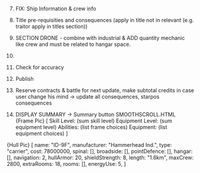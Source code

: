 7. FIX: Ship Information & crew info

13. Title pre-requisities and consequences (apply in title not in relevant (e.g. traitor apply in titles section)) 

9. SECTION DRONE - combine with industrial & ADD quantity mechanic like crew and must be related to hangar space. 
10. 

15. Check for accuracy

16. Publish

17. Reserve contracts & battle for next update, make subtotal credits in case user change his mind -> update all consequences, starpos consequences

18. DISPLAY SUMMARY -> Summary button SMOOTHSCROLL.HTML
    {Frame Pic} [
    Skill Level: (sum skill level)
    Equipment Level: (sum equipment level)
    Abilities: (list frame choices)
    Equipment: (list equipment choices)
    ]

{Hull Pic} [
name: "ID-9F",
manufacturer: "Hammerhead Ind.",
type: "carrier",
cost: 78000000,
spinal: [],
broadside: [],
pointDefence: [],
hangar: [],
navigation: 2,
hullArmor: 20,
shieldStrength: 8,
length: "1.6km",
maxCrew: 2800,
extraRooms: 18,
rooms: [],
energyUse: 5,
]
